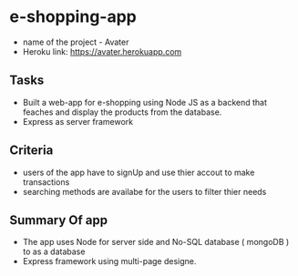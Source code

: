# e-shopping-app 
- name of the project - Avater
- Heroku link: https://avater.herokuapp.com

## Tasks 
- Built a web-app for e-shopping using Node JS as a backend that feaches and display the products from the database. 
- Express as server framework

## Criteria 
- users of the app have to signUp and use thier accout to make transactions
- searching methods are availabe for the users to filter thier needs 

## Summary Of app 
- The app uses Node for server side and No-SQL database ( mongoDB ) to as a database 
- Express framework using multi-page designe. 
